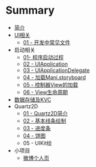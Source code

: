 # Summary

* [简介](README.md)
* [UI相关](chapter1.md)
   * [01 - 开发中常见文件](1.md)
* 启动相关
   * [01- 程序启动过程](f.md)
   * [02 - UIApplication](02_-.md)
   * [03 - UIApplicationDelegate](03_-_uiapplicationdelegate.md)
   * [04 - 加载Mani.storyboard](04_-_jia_zai_mani__storyboard.md)
   * [05 - 控制器View的加载](04_-_kong_zhi_qi_de_jia_zai.md)
   * [06 - View生命周期](06_-_viewsheng_ming_zhou_qi.md)
* [数据存储及KVC](shu_ju_cun_chu_ji_kevc.md)
* Quartz2D
   * [01 - Quartz2D简介](01_-_quartz2djian_jie.md)
   * [02 - 基本线条绘制](相关文件/iOS_笔记/`md.md)
   * [03 - 进度条](02_-_jin_du_tiao.md)
   * [04 - 饼图](03_-_bing_tu.md)
   * 05 - UIKit绘
* 小项目
   * [微博个人页](相关文件/iOS_笔记/23.md)


